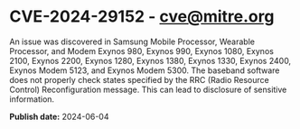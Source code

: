 # CVE-2024-29152 - cve@mitre.org

An issue was discovered in Samsung Mobile Processor, Wearable Processor, and Modem Exynos 980, Exynos 990, Exynos 1080, Exynos 2100, Exynos 2200, Exynos 1280, Exynos 1380, Exynos 1330, Exynos 2400, Exynos Modem 5123, and Exynos Modem 5300. The baseband software does not properly check states specified by the RRC (Radio Resource Control) Reconfiguration message. This can lead to disclosure of sensitive information.

**Publish date:** 2024-06-04

